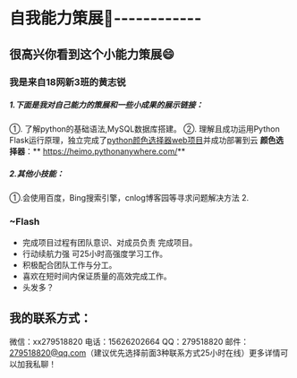 # 自我能力策展&#x1F49B;------------


## 很高兴你看到这个小能力策展:smile:

### 我是来自18网新3班的黄志锐

##### 1.下面是我对自己能力的策展和一些小成果的展示链接：

①. 了解python的基础语法,MySQL数据库搭建。
②. 理解且成功运用Python Flask运行原理，独立完成了[python颜色选择器web项目][1]并成功部署到云
**颜色选择器**：** https://heimo.pythonanywhere.com/**
##### 2.其他小技能：
①.会使用百度，Bing搜索引擎，cnlog博客园等寻求问题解决方法
2.
### **~Flash**
-  完成项目过程有团队意识、对成员负责 完成项目。
- 行动续航力强 可25小时高强度学习工作。
- 积极配合团队工作与分工。
-  喜欢在短时间内保证质量的高效完成工作。
- 头发多？ 

## 我的联系方式：
微信：xx279518820
电话：15626202664
QQ：279518820
邮件：279518820@qq.com（建议优先选择前面3种联系方式25小时在线）更多详情可以加我私聊！


  [1]: https://heimo.pythonanywhere.com/
